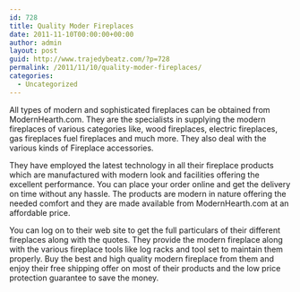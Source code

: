 ```yaml
---
id: 728
title: Quality Moder Fireplaces
date: 2011-11-10T00:00:00+00:00
author: admin
layout: post
guid: http://www.trajedybeatz.com/?p=728
permalink: /2011/11/10/quality-moder-fireplaces/
categories:
  - Uncategorized
---
```

All types of modern and sophisticated fireplaces can be obtained from ModernHearth.com. They are the specialists in supplying the modern fireplaces of various categories like, wood fireplaces, electric fireplaces, gas fireplaces fuel fireplaces and much more. They also deal with the various kinds of Fireplace accessories.

They have employed the latest technology in all their fireplace products which are manufactured with modern look and facilities offering the excellent performance. You can place your order online and get the delivery on time without any hassle. The products are modern in nature offering the needed comfort and they are made available from ModernHearth.com at an affordable price.

You can log on to their web site to get the full particulars of their different fireplaces along with the quotes. They provide the modern fireplace along with the various fireplace tools like log racks and tool set to maintain them properly. Buy the best and high quality modern fireplace from them and enjoy their free shipping offer on most of their products and the low price protection guarantee to save the money.